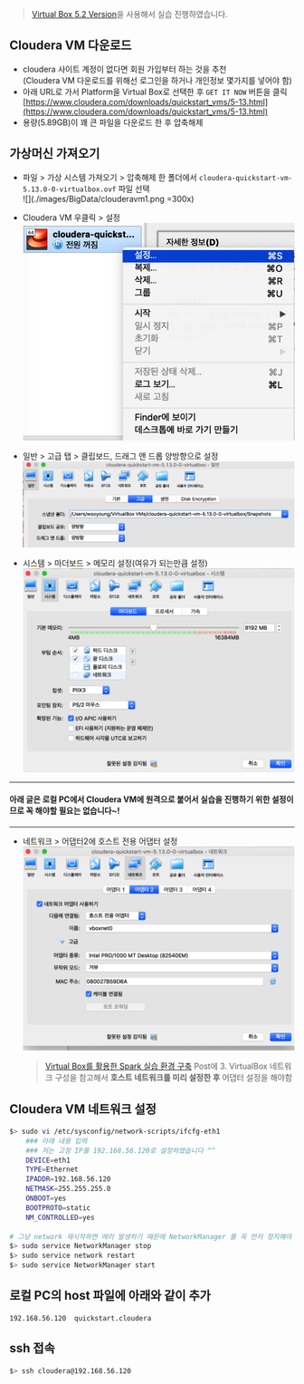 > [Virtual Box 5.2 Version](https://www.virtualbox.org/wiki/Download_Old_Builds_5_2)을 사용해서 실습 진행하였습니다.

## Cloudera VM 다운로드
- cloudera 사이트 계정이 없다면 회원 가입부터 하는 것을 추천  
(Cloudera VM 다운로드를 위해선 로그인을 하거나 개인정보 몇가지를 넣어야 함)
- 아래 URL로 가서 Platform을 Virtual Box로 선택한 후 `GET IT NOW` 버튼을 클릭  
[https://www.cloudera.com/downloads/quickstart_vms/5-13.html](https://www.cloudera.com/downloads/quickstart_vms/5-13.html)
- 용량(5.89GB)이 꽤 큰 파일을 다운로드 한 후 압축해제

## 가상머신 가져오기
- 파일 > 가상 시스템 가져오기 > 압축해제 한 폴더에서 `cloudera-quickstart-vm-5.13.0-0-virtualbox.ovf` 파일 선택  
![](./images/BigData/clouderavm1.png =300x)

- Cloudera VM 우클릭 > 설정  
![](./images/BigData/clouderavm2.png)

- 일반 > 고급 탭 > 클립보드, 드래그 앤 드롭 양방향으로 설정  
![](./images/BigData/clouderavm3.png)

- 시스템 > 마더보드 > 메모리 설정(여유가 되는만큼 설정)  
![](./images/BigData/clouderavm4.png)

<hr/>

#### 아래 글은 로컬 PC에서 Cloudera VM에 원격으로 붙어서 실습을 진행하기 위한 설정이므로 꼭 해야할 필요는 없습니다~!
<hr/>

- 네트워크 > 어댑터2에 호스트 전용 어댑터 설정
![](./images/BigData/clouderavm5.png)
    > [Virtual Box를 활용한 Spark 실습 환경 구축](https://wooyoung85.tistory.com/35) Post에 3. VirtualBox 네트워크 구성을 참고해서 **호스트 네트워크를 미리 설정한 후** 어댑터 설정을 해야함

## Cloudera VM 네트워크 설정
```bash
$> sudo vi /etc/sysconfig/network-scripts/ifcfg-eth1
    ### 아래 내용 입력
    ### 저는 고정 IP를 192.168.56.120로 설정하였습니다 ^^
    DEVICE=eth1
    TYPE=Ethernet
    IPADDR=192.168.56.120
    NETMASK=255.255.255.0
    ONBOOT=yes
    BOOTPROTO=static
    NM_CONTROLLED=yes

# 그냥 network 재시작하면 에러 발생하기 때문에 NetworkManager 를 꼭 먼저 정지해야 함
$> sudo service NetworkManager stop
$> sudo service network restart
$> sudo service NetworkManager start
```
## 로컬 PC의 host 파일에 아래와 같이 추가
```
192.168.56.120	quickstart.cloudera
```

## ssh 접속
```bash
$> ssh cloudera@192.168.56.120
```